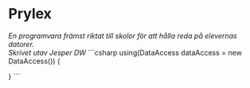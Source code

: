 # Prylex
*En programvara främst riktat till skolor för att hålla reda på elevernas datorer.*
*<br/>Skrivet utav <bold>Jesper DW<bold/>*
´´´csharp
using(DataAccess dataAccess = new DataAccess())
{
	
}
´´´